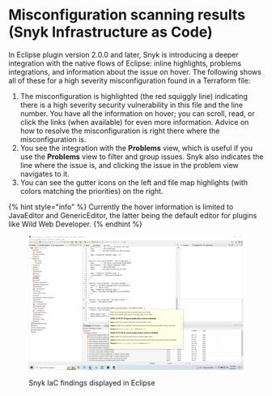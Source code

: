 # Misconfiguration scanning results (Snyk Infrastructure as Code)

In Eclipse plugin version 2.0.0 and later, Snyk is introducing a deeper integration with the native flows of Eclipse: inline highlights, problems integrations, and information about the issue on hover. The following shows all of these for a high severity misconfiguration found in a Terraform file:

1. The misconfiguration is highlighted (the red squiggly line) indicating there is a high severity security vulnerability in this file and the line number. You have all the information on hover; you can scroll, read, or click the links (when available) for even more information. Advice on how to resolve the misconfiguration is right there where the misconfiguration is.
2. You see the integration with the **Problems** view, which is useful if you use the **Problems** view to filter and group issues. Snyk also indicates the line where the issue is, and clicking the issue in the problem view navigates to it.
3. You can see the gutter icons on the left and file map highlights (with colors matching the priorities) on the right.

{% hint style="info" %}
Currently the hover information is limited to JavaEditor and GenericEditor, the latter being the default editor for plugins like Wild Web Developer.
{% endhint %}

<figure><img src="../../../.gitbook/assets/image (1) (1) (1) (1) (1) (1) (1) (1) (1) (1) (1) (1) (1) (1) (1) (1) (1) (2).png" alt=""><figcaption><p>Snyk IaC findings displayed in Eclipse</p></figcaption></figure>

